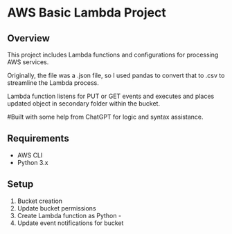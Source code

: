 # AWS Basic Lambda Project
## Overview
This project includes Lambda functions and configurations for processing AWS services. 

Originally, the file was a .json file, so I used pandas to convert that to .csv to streamline the Lambda process.

Lambda function listens for PUT or GET events and executes and places updated object in secondary folder within the bucket.

#Built with some help from ChatGPT for logic and syntax assistance. 

## Requirements
- AWS CLI
- Python 3.x

## Setup
1. Bucket creation
2. Update bucket permissions
3. Create Lambda function as Python - 
4. Update event notifications for bucket 
